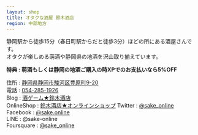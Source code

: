 ```yaml
---
layout: shop
title: オタクな酒屋 鈴木酒店
region: 中部地方
---
```


静岡駅から徒歩15分（春日町駅からだと徒歩3分）ほどの所にある酒屋さんです。  
オタクが楽しめる萌酒や静岡県の地酒を沢山取り揃えています。  

**特典 : 萌酒もしくは静岡の地酒ご購入の時XPでのお支払いなら5%OFF**  

住所 : [静岡県静岡市駿河区豊原町9-20](https://www.google.com/maps/place/%E6%97%A5%E6%9C%AC%E3%80%81%E3%80%92422-8071+%E9%9D%99%E5%B2%A1%E7%9C%8C%E9%9D%99%E5%B2%A1%E5%B8%82%E9%A7%BF%E6%B2%B3%E5%8C%BA%E8%B1%8A%E5%8E%9F%E7%94%BA%EF%BC%99%E2%88%92%EF%BC%92%EF%BC%90/@34.9766194,138.3995127,16.96z/data=!4m5!3m4!1s0x601a3603dc61cfad:0x9312d12a5d54fe8f!8m2!3d34.9767484!4d138.4023161?hl=ja)  
電話 : <a href="tel:">054-285-1926</a>  
Blog : [酒ゲーム★鈴木酒店](http://osake.eshizuoka.jp/)  
OnlineShop : [鈴木酒店★オンラインショップ]( http://www.sake-online.com/ )
Twitter : [@sake_online](https://twitter.com/sake_online)  
Facebook : [@sake.online](https://www.facebook.com/sake.online)  
LINE : @sake-online  
Foursquare : [@sake_online](https://ja.foursquare.com/suzuki_saketen)  

